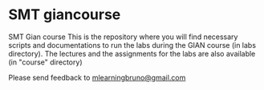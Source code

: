 # SMT giancourse
SMT Gian course
This is the repository where you will find necessary scripts and documentations to run the labs during the GIAN course (in labs directory).
The lectures and the assignments for the labs are also available (in "course" directory)

Please send feedback to mlearningbruno@gmail.com


